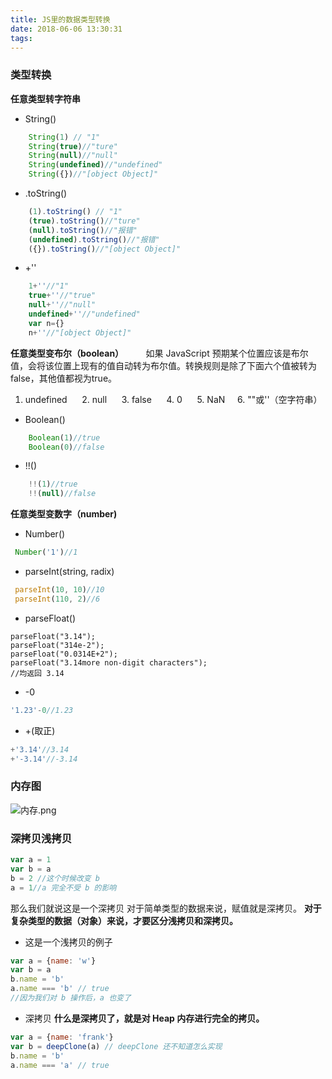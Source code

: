 ```yaml
---
title: JS里的数据类型转换
date: 2018-06-06 13:30:31
tags:
---
```

### 类型转换
**任意类型转字符串**
- String()
``` js
    String(1) // "1"
    String(true)//"ture"
    String(null)//"null"
    String(undefined)//"undefined"
    String({})//"[object Object]"
```

- .toString()
``` js
    (1).toString() // "1"
    (true).toString()//"ture"
    (null).toString()//"报错"
    (undefined).toString()//"报错"
    ({}).toString()//"[object Object]"
```

- +''
```js
    1+''//"1"
    true+''//"true"
    null+''//"null"
    undefined+''//"undefined"
    var n={}
    n+''//"[object Object]"
```

**任意类型变布尔（boolean）**
&nbsp;&nbsp;&nbsp;&nbsp;&nbsp;&nbsp;&nbsp;&nbsp;如果 JavaScript 预期某个位置应该是布尔值，会将该位置上现有的值自动转为布尔值。转换规则是除了下面六个值被转为false，其他值都视为true。

1. undefined  &nbsp;&nbsp;&nbsp;&nbsp;  2. null  &nbsp;&nbsp;&nbsp;&nbsp;  3. false  &nbsp;&nbsp;&nbsp;&nbsp;  4. 0  &nbsp;&nbsp;&nbsp;&nbsp;  5. NaN  &nbsp;&nbsp;&nbsp;&nbsp;6. ""或''（空字符串）

- Boolean()
```js
    Boolean(1)//true
    Boolean(0)//false
```
- !!()
```js
    !!(1)//true
    !!(null)//false
```
**任意类型变数字（number)**
- Number()
```js
 Number('1')//1
```
- parseInt(string, radix)
```js
 parseInt(10, 10)//10
 parseInt(110, 2)//6
```
- parseFloat()
```JS
parseFloat("3.14");
parseFloat("314e-2");
parseFloat("0.0314E+2");
parseFloat("3.14more non-digit characters");
//均返回 3.14
```
- -0
```js
'1.23'-0//1.23
```
- +(取正)
```js
+'3.14'//3.14
+'-3.14'//-3.14
```
### 内存图
![内存.png](https://i.loli.net/2018/06/06/5b17a98ee23d6.png)
### 深拷贝浅拷贝
```js
var a = 1
var b = a
b = 2 //这个时候改变 b
a = 1//a 完全不受 b 的影响
```
那么我们就说这是一个深拷贝
对于简单类型的数据来说，赋值就是深拷贝。
**对于复杂类型的数据（对象）来说，才要区分浅拷贝和深拷贝。**

- 这是一个浅拷贝的例子
```js
var a = {name: 'w'}
var b = a
b.name = 'b'
a.name === 'b' // true
//因为我们对 b 操作后，a 也变了
```
- 深拷贝
**什么是深拷贝了，就是对 Heap 内存进行完全的拷贝。**
```js
var a = {name: 'frank'}
var b = deepClone(a) // deepClone 还不知道怎么实现
b.name = 'b'
a.name === 'a' // true
```